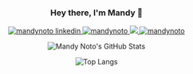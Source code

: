<h3 align="center">Hey there, I'm Mandy 👋</h3>

<!--
**mandynoto/mandynoto** is a ✨ _special_ ✨ repository because its `README.md` (this file) appears on your GitHub profile.

Here are some ideas to get you started:

- 🔭 I’m currently working on ...
- 🌱 I’m currently learning ...
- 👯 I’m looking to collaborate on ...
- 🤔 I’m looking for help with ...
- 💬 Ask me about ...
- 📫 How to reach me: ...
- 😄 Pronouns: ...
- ⚡ Fun fact: ...
-->

<p align="center">
<a href="https://www.linkedin.com/in/mandynoto/">
  <img src="https://img.shields.io/badge/Mandy%20Noto-0077B5?style=flat-square&logo=linkedin&logoColor=white" alt="mandynoto linkedin"/>
</a>
<a href="https://www.leetcode.com/mandynoto" target="blank">
  <img src="https://img.shields.io/badge/mandynoto-FFA116?style=flat-square&logo=LeetCode&logoColor=black" alt="mandynoto" />
</a>
<a href="mailto:mandynoto@icloud.com">
    <img src="https://img.shields.io/badge/mandynoto%40icloud.com-3693F3?style=flat-square&logo=iCloud&logoColor=white" />
</a>
<a href="https://twitter.com/MandyNoto">
  <img src="https://img.shields.io/badge/%40MandyNoto-1DA1F2?style=flat-square&logo=twitter&logoColor=white" alt="mandynoto" />
</a>
</p>

<p align="center">
  <img src="https://github-readme-stats.vercel.app/api?username=mandynoto&rank_icon=github&custom_title=Stats&text_bold=false&show=reviews&hide=stars,issues&theme=transparent&title_color=4D9FEB&hide_border=true" alt="Mandy Noto's GitHub Stats">
</p>

<p align="center">
  <img src="https://github-readme-stats.vercel.app/api/top-langs/?username=anuraghazra&hide_progress=true&custom_title=Languages&card_width=300&langs_count=20&hide=d&theme=transparent&title_color=4D9FEB&hide_border=true" alt="Top Langs">
</p>
